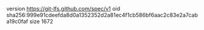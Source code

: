 version https://git-lfs.github.com/spec/v1
oid sha256:999e91cdeefda8d0a1352352d2a81ec4f1cb586bf6aac2c83e2a7caba19c0faf
size 1672
